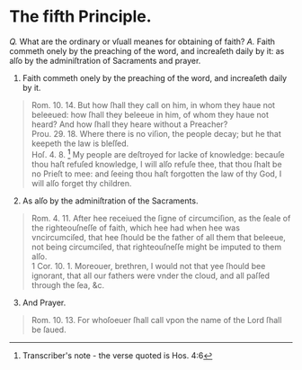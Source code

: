 # The fifth Principle.

*Q.* What are the ordinary or vſuall meanes for obtaining of faith?
*A.* Faith commeth onely by the preaching of the word, and increaſeth daily by it: as alſo by the adminiſtration of Sacraments and prayer.

1. Faith commeth onely by the preaching of the word, and increaſeth daily by it.
  > Rom. 10. 14. But how ſhall they call on him, in whom they haue not beleeued: how ſhall they beleeue in him, of whom they haue not heard? And how ſhall they heare without a Preacher?  
  > Prou. 29. 18. Where there is no viſion, the people decay; but he that keepeth the law is bleſſed.  
  > Hoſ. 4. 8. [^1] My people are deſtroyed for lacke of knowledge: becauſe thou haſt refuſed knowledge, I will alſo refuſe thee, that thou ſhalt be no Prieſt to mee: and ſeeing thou haſt forgotten the law of thy God, I will alſo forget thy children.
2. As alſo by the adminiſtration of the Sacraments.
  > Rom. 4. 11. After hee receiued the ſigne of circumciſion, as the ſeale of the righteouſneſſe of faith, which hee had when hee was vncircumciſed, that hee ſhould be the father of all them that beleeue, not being circumciſed, that righteouſneſſe might be imputed to them alſo.  
  > 1 Cor. 10. 1. Moreouer, brethren, I would not that yee ſhould bee ignorant, that all our fathers were vnder the cloud, and all paſſed through the ſea, &c.
3. And Prayer.
  > Rom. 10. 13. For whoſoeuer ſhall call vpon the name of the Lord ſhall be ſaued.

[^1]: Transcriber's note - the verse quoted is Hos. 4:6